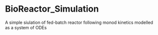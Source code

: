 # BioReactor_Simulation
A simple siulation of fed-batch reactor following monod kinetics modelled as a system of ODEs
